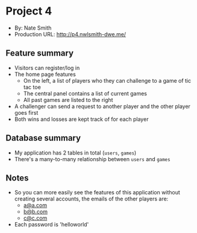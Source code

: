 # Project 4
+ By: Nate Smith
+ Production URL: <http://p4.nwlsmith-dwe.me/>

## Feature summary

+ Visitors can register/log in
+ The home page features
  + On the left, a list of players who they can challenge to a game of tic tac toe
  + The central panel contains a list of current games
  + All past games are listed to the right
+ A challenger can send a request to another player and the other player goes first
+ Both wins and losses are kept track of for each player

  
## Database summary

+ My application has 2 tables in total (`users`, `games`)
+ There's a many-to-many relationship between `users` and `games`
    
## Notes

+ So you can more easily see the features of this application without creating several accounts, the emails of the other players are:
  + a@a.com
  + b@b.com
  + c@c.com
+ Each password is 'helloworld'